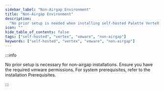 ```yaml
---
sidebar_label: "Non-Airgap Environment"
title: "Non-Airgap Environment"
description:
  "No prior setup is needed when installing self-hosted Palette VerteX on VMware vSphere with internet connectivity."
icon: ""
hide_table_of_contents: false
tags: ["self-hosted", "vertex", "vmware", "non-airgap"]
keywords: ["self-hosted", "vertex", "vmware", "non-airgap"]
---
```


:::info

No prior setup is necessary for non-airgap installations. Ensure you have the required vmware permissions. For system
prerequisites, refer to the installation Prerequisites.

:::
